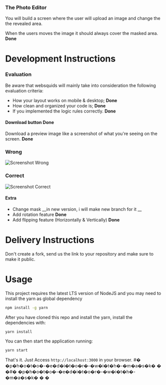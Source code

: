 

### The Photo Editor

You will build a screen where the user will upload an image and change the the revealed area.

When the users moves the image it should always cover the masked area. __Done__

# Development Instructions

### Evaluation

Be aware that websquids will mainly take into consideration the following evaluation criteria:

- How your layout works on mobile & desktop; __Done__
- How clean and organized your code is;  __Done__
- If you implemented the logic rules correctly. __Done__

#### Download button  __Done__
 
Download a preview image like a screenshot of what you're seeing on the screen. __Done__

### Wrong

![Screenshot Wrong](https://github.com/websquids/photo-editor-with-mask/blob/master/src/assets/wrong_screenshot.png)

### Correct

![Screenshot Correct](https://github.com/websquids/photo-editor-with-mask/blob/master/src/assets/screenshot.png)

#### Extra

- Change mask __in new version, i will make new branch for it __
- Add rotation feature __Done__
- Add flipping feature (Horizontally & Vertically) __Done__

# Delivery Instructions

Don't create a fork, send us the link to your repository and make sure to make it public.

# Usage

This project requires the latest LTS version of NodeJS and you may need to install the yarn as global dependency

```bash
npm install -g yarn
```

After you have cloned this repo and install the yarn, install the dependencies with:

```
yarn install
```

You can then start the application running:

```
yarn start
```

That's it. Just Access `http://localhost:3000` in your browser.
#� �p�h�o�t�o�-�e�d�i�t�o�r�-�w�i�t�h�-�m�a�s�k�
�
�#� �p�h�o�t�o�-�e�d�i�t�o�r�-�w�i�t�h�-�m�a�s�k�
�
�
